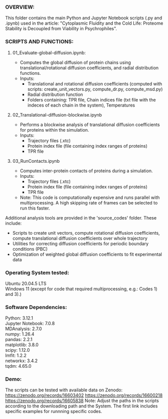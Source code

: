 ### OVERVIEW:
This folder contains the main Python and Jupyter Notebook scripts (.py and .ipynb) used in the article: "Cytoplasmic Fluidity and the Cold Life: Proteome Stability is Decoupled from Viability in Psychrophiles". 

### SCRIPTS AND FUNCTIONS:

1) 01_Evaluate-global-diffusion.ipynb:
   - Computes the global diffusion of protein chains using translational/rotational diffusion coefficients, and radial distribution functions.
   - Inputs:
     - Translational and rotational diffusion coefficients (computed with scripts: create_unit_vectors.py, compute_dr.py, compute_msd.py)
     - Radial distribution function
     - Folders containing: TPR file, Chain indices file (txt file with the indeces of each chain in the system), Temperatures

2) 02_Translational-diffusion-blockwise.ipynb
   - Performs a blockwise analysis of translational diffusion coefficients for proteins within the simulation.
   - Inputs:
     - Trajectory files (.xtc)
     - Protein index file (file containing index ranges of proteins)
     - TPR file

3) 03_RunContacts.ipynb
   - Computes inter-protein contacts of proteins during a simulation.
   - Inputs:
     - Trajectory files (.xtc)
     - Protein index file (file containing index ranges of proteins)
     - TPR file
    - Note: This code is computationally expensive and runs parallel with multiprocessing. A high skipping rate of frames can be 
      selected to run this faster.

Additional analysis tools are provided in the 'source_codes' folder. These include:
- Scripts to create unit vectors, compute rotational diffusion coefficients, compute translational diffusion coefficients over whole trajectory
- Utilities for correcting diffusion coefficients for periodic boundary conditions (PBC)
- Optimization of weighted global diffusion coefficients to fit experimental data

### Operating System tested:
Ubuntu 20.04.5 LTS  
Windows 11 (except for code that required multiprocessing, e.g.: Codes 1) and 3).)

### Software Dependencies:
Python: 3.12.1  
Jupyter Notebook: 7.0.8  
MDAnalysis: 2.7.0  
numpy: 1.26.4  
pandas: 2.2.1  
matplotlib: 3.8.0   
scipy: 1.12.0  
lmfit: 1.2.2  
networkx: 3.4.2  
tqdm: 4.65.0  

### Demo:
The scripts can be tested with available data on Zenodo: 
https://zenodo.org/records/16603402
https://zenodo.org/records/16600218
https://zenodo.org/records/16605838
Note: Adjust the paths in the scripts according to the downloading path and the System. The first link includes specific examples for runnning specific codes.



